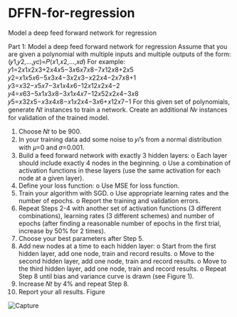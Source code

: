 # DFFN-for-regression
Model a deep feed forward network for regression


Part 1: Model a deep feed forward network for regression
Assume that you are given a polynomial with multiple inputs and multiple outputs of the form: (𝑦1,𝑦2,…,𝑦𝑐)=𝑃(𝑥1,𝑥2,…,𝑥𝑑)
For example: 𝑦1=2𝑥1𝑥2𝑥3+2𝑥4𝑥5−3𝑥6𝑥7𝑥8−7𝑥12𝑥8+2𝑥5 𝑦2=𝑥1𝑥5𝑥6−5𝑥3𝑥4−3𝑥2𝑥3−𝑥22𝑥4−2𝑥7𝑥8+1 𝑦3=𝑥32−𝑥5𝑥7−3𝑥1𝑥4𝑥6−12𝑥12𝑥2𝑥4−2 𝑦4=𝑥63−5𝑥1𝑥3𝑥8−3𝑥1𝑥4𝑥7−12𝑥52𝑥2𝑥4−3𝑥8 𝑦5=𝑥32𝑥5−𝑥3𝑥4𝑥8−𝑥1𝑥2𝑥4−3𝑥6+𝑥12𝑥7−1
For this given set of polynomials, generate 𝑁𝑡 instances to train a network. Create an additional 𝑁𝑣 instances for validation of the trained model.
1. Choose 𝑁𝑡 to be 900.
2. In your training data add some noise to 𝑦𝑖’s from a normal distribution with 𝜇=0 and 𝜎=0.001.
3. Build a feed forward network with exactly 3 hidden layers:
o Each layer should include exactly 4 nodes in the beginning.
o Use a combination of activation functions in these layers (use the same activation for each node at a given layer).
4. Define your loss function:
o Use MSE for loss function.
5. Train your algorithm with SGD.
o Use appropriate learning rates and the number of epochs.
o Report the training and validation errors.
6. Repeat Steps 2-4 with another set of activation functions (3 different combinations), learning rates (3 different schemes) and number of epochs (after finding a reasonable number of epochs in the first trial, increase by 50% for 2 times).
7. Choose your best parameters after Step 5.
8. Add new nodes at a time to each hidden layer:
o Start from the first hidden layer, add one node, train and record results.
o Move to the second hidden layer, add one node, train and record results.
o Move to the third hidden layer, add one node, train and record results.
o Repeat Step 8 until bias and variance curve is drawn (see Figure 1).
9. Increase 𝑁𝑡 by 4% and repeat Step 8.
10. Report your all results.
Figure


![Capture](https://user-images.githubusercontent.com/32982938/59371323-62237580-8d4d-11e9-8c60-4e66516c6c6f.PNG)


